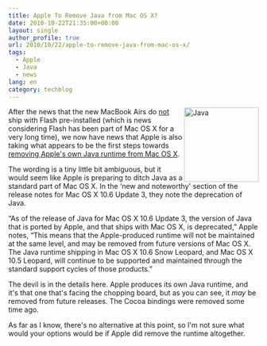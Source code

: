 ```yaml
---
title: Apple To Remove Java from Mac OS X?
date: 2010-10-22T21:35:00+00:00
layout: single
author_profile: true
url: 2010/10/22/apple-to-remove-java-from-mac-os-x/
tags:
  - Apple
  - Java
  - news
lang: en
category: techblog
---
```

[<img title="Java" border="0" alt="Java" align="right" src="http://lh5.ggpht.com/_vaUVXcmC3OI/TMH8lSieCFI/AAAAAAAAC4A/iWVhTb2W-a8/Java_thumb%5B1%5D.jpg?imgmax=800" width="150" height="150" />](http://lh4.ggpht.com/_vaUVXcmC3OI/TMH8kKOKrfI/AAAAAAAAC38/N2zDCW3mBcg/s1600-h/Java%5B3%5D.jpg)After the news that the new MacBook Airs do [not](http://www.engadget.com/2010/10/20/macbook-air-all-substance-no-flash/) ship with Flash pre-installed (which is news considering Flash has been part of Mac OS X for a very long time), we now have news that Apple is also taking what appears to be the first steps towards [removing Apple's own Java runtime from Mac OS X](http://developer.apple.com/library/mac/#releasenotes/Java/JavaSnowLeopardUpdate3LeopardUpdate8RN/NewandNoteworthy/NewandNoteworthy.html%23//apple_ref/doc/uid/TP40010380-CH4-SW1). 

The wording is a tiny little bit ambiguous, but it would seem like Apple is preparing to ditch Java as a standard part of Mac OS X. In the &#8216;new and noteworthy' section of the release notes for Mac OS X 10.6 Update 3, they note the deprecation of Java.

&#8220;As of the release of Java for Mac OS X 10.6 Update 3, the version of Java that is ported by Apple, and that ships with Mac OS X, is deprecated,&#8221; Apple notes, &#8220;This means that the Apple-produced runtime will not be maintained at the same level, and may be removed from future versions of Mac OS X. The Java runtime shipping in Mac OS X 10.6 Snow Leopard, and Mac OS X 10.5 Leopard, will continue to be supported and maintained through the standard support cycles of those products.&#8221;

The devil is in the details here. Apple produces its own Java runtime, and it's that one that's facing the chopping board, but as you can see, it _may_ be removed from future releases. The Cocoa bindings were removed some time ago.

As far as I know, there's no alternative at this point, so I'm not sure what would your options would be if Apple did remove the runtime altogether.